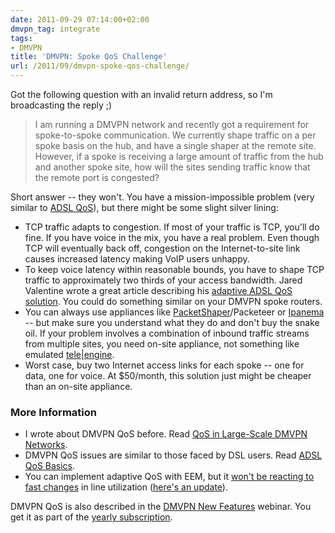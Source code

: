 ```yaml
---
date: 2011-09-29 07:14:00+02:00
dmvpn_tag: integrate
tags:
- DMVPN
title: 'DMVPN: Spoke QoS Challenge'
url: /2011/09/dmvpn-spoke-qos-challenge/
---
```

Got the following question with an invalid return address, so I'm broadcasting the reply ;)

> I am running a DMVPN network and recently got a requirement for spoke-to-spoke communication. We currently shape traffic on a per spoke basis on the hub, and have a single shaper at the remote site. However, if a spoke is receiving a large amount of traffic from the hub and another spoke site, how will the sites sending traffic know that the remote port is congested?

Short answer -- they won't. You have a mission-impossible problem (very similar to [ADSL QoS](/2009/06/adsl-qos-basics/)), but there might be some slight silver lining:
<!--more-->
-   TCP traffic adapts to congestion. If most of your traffic is TCP, you'll do fine. If you have voice in the mix, you have a real problem. Even though TCP will eventually back off, congestion on the Internet-to-site link causes increased latency making VoIP users unhappy.
-   To keep voice latency within reasonable bounds, you have to shape TCP traffic to approximately two thirds of your access bandwidth. Jared Valentine wrote a great article describing his [adaptive ADSL QoS solution](http://www.xmission.com/~hidden/aatqos/). You could do something similar on your DMVPN spoke routers.
-   You can always use appliances like [PacketShaper](http://www.bluecoat.com/products/packetshaper)/Packeteer or [Ipanema](http://www.ipanematech.com/) -- but make sure you understand what they do and don't buy the snake oil. If your problem involves a combination of inbound traffic streams from multiple sites, you need on-site appliance, not something like emulated [tele\|engine](http://www.ipanematech.com/en/tele-engine).
-   Worst case, buy two Internet access links for each spoke -- one for data, one for voice. At \$50/month, this solution just might be cheaper than an on-site appliance.

### More Information

* I wrote about DMVPN QoS before. Read [QoS in Large-Scale DMVPN Networks](/2011/06/qos-in-large-scale-dmvpn-networks/).
* DMVPN QoS issues are similar to those faced by DSL users. Read [ADSL QoS Basics](/2009/06/adsl-qos-basics/).
* You can implement adaptive QoS with EEM, but it [won't be reacting to fast changes](/2008/12/this-is-qos-who-cares-about-real-time/) in line utilization ([here's an update](/2010/01/update-workaround-for-sluggish-cb-qos/)).

DMVPN QoS is also described in the [DMVPN New Features](https://www.ipspace.net/DMVPN150) webinar. You get it as part of the [yearly subscription](https://www.ipspace.net/Subscription).
